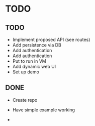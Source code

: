 # TODO


## TODO

- Implement proposed API (see routes)
- Add persistence via DB
- Add authentication
- Add authentication
- Put to run in VM
- Add dynamic web UI
- Set up demo

## DONE

- Create repo
- Have simple example working

- 
